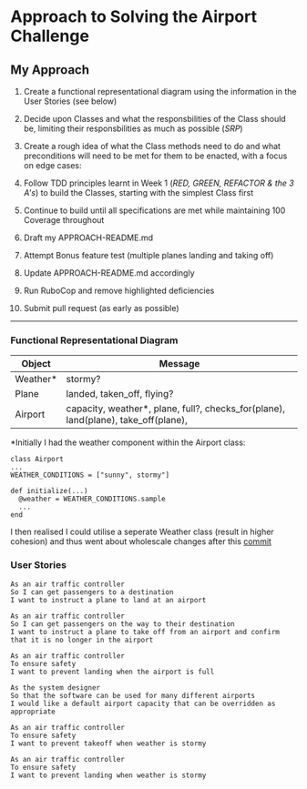 # Approach to Solving the Airport Challenge

## My Approach

1. Create a functional representational diagram using the information in the User Stories (see below)

2. Decide upon Classes and what the responsbilities of the Class should be, limiting their responsbilities as much as possible (*SRP*)

3. Create a rough idea of what the Class methods need to do and what preconditions will need to be met for them to be enacted, with a focus on edge cases: 

4. Follow TDD principles learnt in Week 1 (*RED, GREEN, REFACTOR & the 3 A's*) to build the Classes, starting with the simplest Class first

5. Continue to build until all specifications are met while maintaining 100 Coverage throughout

6. Draft my APPROACH-README.md

7. Attempt Bonus feature test (multiple planes landing and taking off)

8. Update APPROACH-README.md accordingly

9. Run RuboCop and remove highlighted deficiencies

10. Submit pull request (as early as possible)
 ---

### Functional Representational Diagram

| Object | Message |
| ----------- | ----------- |
| Weather* | stormy? |
| Plane | landed, taken_off, flying? |
| Airport | capacity, weather*, plane, full?, checks_for(plane), land(plane), take_off(plane),  |

*Initially I had the weather component within the Airport class:
```
class Airport
...
WEATHER_CONDITIONS = ["sunny", stormy"]

def initialize(...)
  @weather = WEATHER_CONDITIONS.sample
  ...
end
```

I then realised I could utilise a seperate Weather class (result in higher cohesion) and thus went about wholescale changes after this [commit](https://github.com/rjkviegas/airport_challenge/commit/e12294e5fc70e3ee4f070fa80114380217f5d5c8) 




### User Stories ### 
```
As an air traffic controller 
So I can get passengers to a destination 
I want to instruct a plane to land at an airport

As an air traffic controller 
So I can get passengers on the way to their destination 
I want to instruct a plane to take off from an airport and confirm that it is no longer in the airport

As an air traffic controller 
To ensure safety 
I want to prevent landing when the airport is full 

As the system designer
So that the software can be used for many different airports
I would like a default airport capacity that can be overridden as appropriate

As an air traffic controller 
To ensure safety 
I want to prevent takeoff when weather is stormy 

As an air traffic controller 
To ensure safety 
I want to prevent landing when weather is stormy 
```

